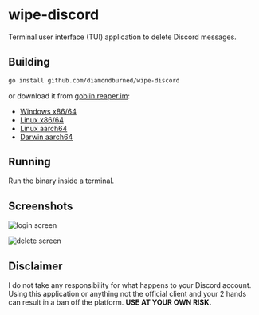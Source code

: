 # wipe-discord

Terminal user interface (TUI) application to delete Discord messages.

## Building

```sh
go install github.com/diamondburned/wipe-discord
```

or download it from [goblin.reaper.im](https://goblin.reaper.im):

- [Windows x86/64](https://goblin.reaper.im/binary/github.com/diamondburned/wipe-discord?os=windows&arch=amd64&version=latest)
- [Linux x86/64](https://goblin.reaper.im/binary/github.com/diamondburned/wipe-discord?os=linux&arch=amd64&version=latest)
- [Linux aarch64](https://goblin.reaper.im/binary/github.com/diamondburned/wipe-discord?os=linux&arch=arm64&version=latest)
- [Darwin aarch64](https://goblin.reaper.im/binary/github.com/diamondburned/wipe-discord?os=darwin&arch=arm64&version=latest)

## Running

Run the binary inside a terminal.

## Screenshots

![login screen](https://matrix-client.matrix.org/_matrix/media/r0/download/matrix.org/EPrNFZrZVuFjAunMIypFfmvV/clipboard.png?allow_remote=true)

![delete screen](https://matrix-client.matrix.org/_matrix/media/r0/download/matrix.org/QxKAKoXUAUCIjIfsnFodgGUF/clipboard.png?allow_remote=true)

## Disclaimer

I do not take any responsibility for what happens to your Discord account. Using
this application or anything not the official client and your 2 hands can result
in a ban off the platform. **USE AT YOUR OWN RISK.**
